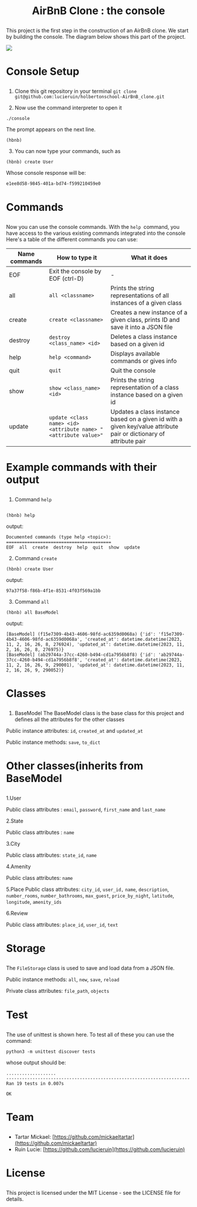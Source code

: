 
# <p align="center">AirBnB Clone : the console</p>
  
This project is the first step in the construction of an AirBnB clone. We start by building the console.
The diagram below shows this part of the project.

![](https://s3.eu-west-3.amazonaws.com/hbtn.intranet/uploads/medias/2018/6/815046647d23428a14ca.png?X-Amz-Algorithm=AWS4-HMAC-SHA256&X-Amz-Credential=AKIA4MYA5JM5DUTZGMZG%2F20231103%2Feu-west-3%2Fs3%2Faws4_request&X-Amz-Date=20231103T092533Z&X-Amz-Expires=86400&X-Amz-SignedHeaders=host&X-Amz-Signature=3a15e451bd35b913bb63b80a738f1c445d37d2f8f3896274071eaef1a58802ac)
    


# <p align="left">Console Setup</p>
  
1. Clone this git repository in your terminal
`git clone git@github.com:lucieruin/holbertonschool-AirBnB_clone.git`

2. Now use the command interpreter to open it
    
```
./console
```
The prompt appears on the next line.

```
(hbnb)
```
3. You can now type your commands, such as 

```
(hbnb) create User
```
Whose console response will be:

```
e1ee8d58-9845-401a-bd74-f599210459e0
```


# <p align="left">Commands</p>
  
Now you can use the console commands. With the `help `command, you have access to the various existing commands integrated into the console
Here's a table of the different commands you can use:



| Name commands | How to type it| What it does
| -------- | -------- | -------- |
| EOF    | Exit the console by EOF (ctrl-D)    | -   |
| all   | `all <classname> `  | Prints the string representations of all instances of a given class    |
| create    | `create <classname>`    | Creates a new instance of a given class, prints ID and save it into a JSON file   |
| destroy   | `destroy <class_name> <id> `  | Deletes a class instance based on a given id   |
 | help    | `help <command> `  | Displays available commands or gives info  |
|quit  | `quit`    |  	Quit the console |
|show | `show <class_name> <id>  ` |  	Prints the string representation of a class instance based on a given id |
|update | `update <class name> <id> <attribute name> "<attribute value>" `|  	 	Updates a class instance based on a given id with a given key/value attribute pair or dictionary of attribute pair |


# <p align="left">Example commands with their output</p>
  
 1. Command `help` 

```

(hbnb) help
```
output:

```
Documented commands (type help <topic>):
========================================
EOF  all  create  destroy  help  quit  show  update

```

2. Command `create`

```
(hbnb) create User
```
output:

```
97a37f58-f86b-4f1e-8531-4f03f569a1bb
```

3. Command `all`

```
(hbnb) all BaseModel
```
output:

```
[BaseModel] (f15e7309-4b43-4606-98fd-ac6359d0068a) {'id': 'f15e7309-4b43-4606-98fd-ac6359d0068a', 'created_at': datetime.datetime(2023, 11, 2, 16, 26, 8, 276924), 'updated_at': datetime.datetime(2023, 11, 2, 16, 26, 8, 276975)}
[BaseModel] (ab29744a-37cc-4260-b494-cd1a7956b8f8) {'id': 'ab29744a-37cc-4260-b494-cd1a7956b8f8', 'created_at': datetime.datetime(2023, 11, 2, 16, 26, 9, 290001), 'updated_at': datetime.datetime(2023, 11, 2, 16, 26, 9, 290052)}
```


# <p align="left">Classes</p>
  
1. BaseModel
The BaseModel class is the base class for this project and defines all the attributes for the other classes

Public instance attributes: `id`, `created_at` and `updated_at`

Public instance methods: `save`, `to_dict`


# <p align="left">Other classes(inherits from BaseModel</p>
  

1.User

Public class attributes : `email`, `password`, `first_name` and `last_name`

2.State

Public class attributes : `name`

3.City

Public class attributes: `state_id`, `name`

4.Amenity

Public class attributes: `name`

5.Place
Public class attributes: `city_id`, `user_id,` `name`, `description`, `number_rooms`, `number_bathrooms`, `max_guest`, `price_by_night`, `latitude`, `longitude`, `amenity_ids`

6.Review

Public class attributes: `place_id`, `user_id`, `text`



# <p align="left">Storage</p>
  
The `FileStorage` class is used to save and load data from a JSON file.

Public instance methods: `all`, `new`, `save`, `reload`


Private class attributes:  `file_path`, `objects`



# <p align="left">Test</p>
  

The use of unittest is shown here. To test all of these you can use the command:

```
python3 -m unittest discover tests
```

whose output should be:

```
...................
----------------------------------------------------------------------
Ran 19 tests in 0.007s

OK
```


# <p align="left">Team</p>
  
- Tartar Mickael:  [https://github.com/mickaeltartar](https://github.com/mickaeltartar)
- Ruin Lucie: [https://github.com/lucieruin](https://github.com/lucieruin)



# <p align="left">License</p>
  
This project is licensed under the MIT License - see the LICENSE file for details.
